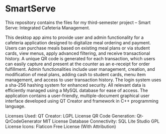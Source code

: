 # SmartServe
This repository contains the files for my third-semester project – Smart Serve: Integrated Cafeteria Management.

This desktop app aims to provide user and admin functionality for a cafeteria application designed to digitalize meal ordering and payment. Users can purchase meals based on existing meal plans or via student cards, view menus, apply advanced filtering, and receive transactional history. A unique QR code is generated for each transaction, which users can easily capture and present at the counter as an e-receipt for order fulfillment. Admin functionalities include user management, creation, and modification of meal plans, adding cash to student cards, menu item management, and access to user transaction history. The login system uses a sha-256 hashing system for enhanced security. All relevant data is efficiently managed using a MySQL database for ease of access. The application contains a user-friendly, multiple-document graphical user interface developed using QT Creator and framework in C++ programming language.

Licenses Used:
QT Creator: LGPL License
QR Code Generation:  Qt-QrCodeGenerator MIT License
Database Connectivity:  SQL Lite Studio GPL License
Icons: Flaticon Free License (With Attribution)





